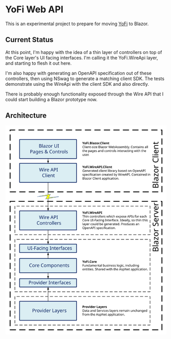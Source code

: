 # YoFi Web API

This is an experimental project to prepare for moving [YoFi](https://github.com/jcoliz/yofi) to Blazor.

## Current Status

At this point, I'm happy with the idea of a thin layer of controllers on top of the Core layer's UI facing interfaces.
I'm calling it the YoFi.WireApi layer, and starting to flesh it out here.

I'm also happy with generating an OpenAPI specification out of these controllers, then using NSwag to generate a matching client SDK. The tests demonstrate using the WireApi with the client SDK and also directly.

There is probably enough functionality exposed through the Wire API that I could start building a Blazor prototype now.

## Architecture

[![System Architecture](/docs/images/YoFi-Blazor-Layers-R1.svg)](https://raw.githubusercontent.com/jcoliz/YoFi.WebApi/master/docs/images/YoFi-Blazor-Layers-R1.svg)